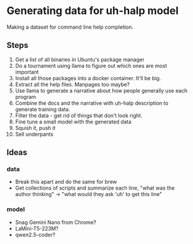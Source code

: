 # Generating data for uh-halp model

Making a dataset for command line help completion.

## Steps

1. Get a list of all binaries in Ubuntu's package manager
2. Do a tournament using llama to figure out which ones are most important
3. Install all those packages into a docker container. It'll be big.
4. Extract all the help files. Manpages too maybe?
5. Use llama to generate a narrative about how people generally use each program
6. Combine the docs and the narrative with uh-halp description to generate
   training data.
7. Filter the data - get rid of things that don't look right.
8. Fine tune a small model with the generated data
9. Squish it, push it
10. Sell underpants

## Ideas

### data

* Break this apart and do the same for brew
* Get collections of scripts and summarize each line,
  "what was the author thinking" -> "what would they ask 'uh' to get this line"

### model

* Snag Gemini Nano from Chrome?
* LaMini-T5-223M?
* qwen2.5-coder?

